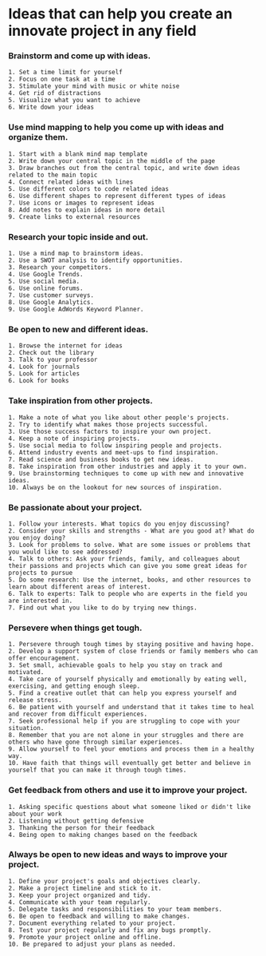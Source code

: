 # Ideas that can help you create an innovate project in any field

### Brainstorm and come up with ideas.
    1. Set a time limit for yourself
    2. Focus on one task at a time
    3. Stimulate your mind with music or white noise
    4. Get rid of distractions
    5. Visualize what you want to achieve
    6. Write down your ideas

### Use mind mapping to help you come up with ideas and organize them.
    1. Start with a blank mind map template
    2. Write down your central topic in the middle of the page
    3. Draw branches out from the central topic, and write down ideas related to the main topic
    4. Connect related ideas with lines
    5. Use different colors to code related ideas
    6. Use different shapes to represent different types of ideas
    7. Use icons or images to represent ideas
    8. Add notes to explain ideas in more detail
    9. Create links to external resources

### Research your topic inside and out.
    1. Use a mind map to brainstorm ideas.
    2. Use a SWOT analysis to identify opportunities.
    3. Research your competitors.
    4. Use Google Trends.
    5. Use social media.
    6. Use online forums.
    7. Use customer surveys.
    8. Use Google Analytics.
    9. Use Google AdWords Keyword Planner.

### Be open to new and different ideas.
    1. Browse the internet for ideas
    2. Check out the library 
    3. Talk to your professor
    4. Look for journals
    5. Look for articles
    6. Look for books 

### Take inspiration from other projects.
    1. Make a note of what you like about other people's projects.
    2. Try to identify what makes those projects successful.
    3. Use those success factors to inspire your own project.
    4. Keep a note of inspiring projects.
    5. Use social media to follow inspiring people and projects.
    6. Attend industry events and meet-ups to find inspiration.
    7. Read science and business books to get new ideas.
    8. Take inspiration from other industries and apply it to your own.
    9. Use brainstorming techniques to come up with new and innovative ideas.
    10. Always be on the lookout for new sources of inspiration.

### Be passionate about your project.
    1. Follow your interests. What topics do you enjoy discussing?
    2. Consider your skills and strengths - What are you good at? What do you enjoy doing?
    3. Look for problems to solve. What are some issues or problems that you would like to see addressed?
    4. Talk to others: Ask your friends, family, and colleagues about their passions and projects which can give you some great ideas for projects to pursue
    5. Do some research: Use the internet, books, and other resources to learn about different areas of interest. 
    6. Talk to experts: Talk to people who are experts in the field you are interested in.
    7. Find out what you like to do by trying new things.


### Persevere when things get tough.
    1. Persevere through tough times by staying positive and having hope.
    2. Develop a support system of close friends or family members who can offer encouragement.
    3. Set small, achievable goals to help you stay on track and motivated.
    4. Take care of yourself physically and emotionally by eating well, exercising, and getting enough sleep.
    5. Find a creative outlet that can help you express yourself and release stress.
    6. Be patient with yourself and understand that it takes time to heal and recover from difficult experiences.
    7. Seek professional help if you are struggling to cope with your situation.
    8. Remember that you are not alone in your struggles and there are others who have gone through similar experiences.
    9. Allow yourself to feel your emotions and process them in a healthy way.
    10. Have faith that things will eventually get better and believe in yourself that you can make it through tough times.

### Get feedback from others and use it to improve your project.
    1. Asking specific questions about what someone liked or didn't like about your work
    2. Listening without getting defensive
    3. Thanking the person for their feedback
    4. Being open to making changes based on the feedback

### Always be open to new ideas and ways to improve your project.
    1. Define your project's goals and objectives clearly.
    2. Make a project timeline and stick to it.
    3. Keep your project organized and tidy.
    4. Communicate with your team regularly.
    5. Delegate tasks and responsibilities to your team members.
    6. Be open to feedback and willing to make changes.
    7. Document everything related to your project.
    8. Test your project regularly and fix any bugs promptly.
    9. Promote your project online and offline.
    10. Be prepared to adjust your plans as needed.

